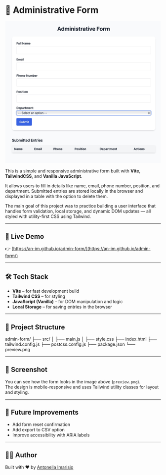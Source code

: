 # 📝 Administrative Form

![Preview](./preview.png)

This is a simple and responsive administrative form built with **Vite**, **TailwindCSS**, and **Vanilla JavaScript**.

It allows users to fill in details like name, email, phone number, position, and department. Submitted entries are stored locally in the browser and displayed in a table with the option to delete them.

The main goal of this project was to practice building a user interface that handles form validation, local storage, and dynamic DOM updates — all styled with utility-first CSS using Tailwind.

---

## 🚀 Live Demo

👉 [https://an-im.github.io/admin-form/](https://an-im.github.io/admin-form/)

---

## 🛠️ Tech Stack

- **Vite** – for fast development build
- **Tailwind CSS** – for styling
- **JavaScript (Vanilla)** – for DOM manipulation and logic
- **Local Storage** – for saving entries in the browser

---

## 📁 Project Structure

admin-form/
├── src/
│ ├── main.js
│ ├── style.css
├── index.html
├── tailwind.config.js
├── postcss.config.js
├── package.json
└── preview.png

---

## 📸 Screenshot

You can see how the form looks in the image above (`preview.png`).  
The design is mobile-responsive and uses Tailwind utility classes for layout and styling.

---

## 🔄 Future Improvements

- Add form reset confirmation
- Add export to CSV option
- Improve accessibility with ARIA labels

---

## 🧑‍💻 Author

Built with ❤️ by [Antonella Imarisio](https://github.com/An-im)
